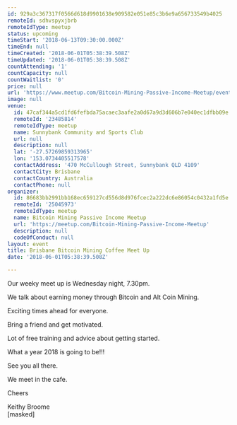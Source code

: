 ```yaml
---
id: 929a3c367317f0566d618d9901638e909582e051e85c3b6e9a656733549b4025
remoteId: sdhvspyxjbrb
remoteIdType: meetup
status: upcoming
timeStart: '2018-06-13T09:30:00.000Z'
timeEnd: null
timeCreated: '2018-06-01T05:38:39.508Z'
timeUpdated: '2018-06-01T05:38:39.508Z'
countAttending: '1'
countCapacity: null
countWaitlist: '0'
price: null
url: 'https://www.meetup.com/Bitcoin-Mining-Passive-Income-Meetup/events/251171285/'
image: null
venue:
  id: 47caf344a5cd1fd6fefbda75acaec3aafe2a0d67a9d3d606b7e040ec1dfbb09e
  remoteId: '23485814'
  remoteIdType: meetup
  name: Sunnybank Community and Sports Club
  url: null
  description: null
  lat: '-27.57269859313965'
  lon: '153.0734405517578'
  contactAddress: '470 McCullough Street, Sunnybank QLD 4109'
  contactCity: Brisbane
  contactCountry: Australia
  contactPhone: null
organizer:
  id: 86683bb2991bb168ec659127cd556d8d976fcec2a222dc6e86054c0432a1fd5e
  remoteId: '25045973'
  remoteIdType: meetup
  name: Bitcoin Mining Passive Income Meetup
  url: 'https://meetup.com/Bitcoin-Mining-Passive-Income-Meetup'
  description: null
  codeOfConduct: null
layout: event
title: Brisbane Bitcoin Mining Coffee Meet Up
date: '2018-06-01T05:38:39.508Z'

---
```

<p>Our weeky meet up is Wednesday night, 7.30pm.</p> <p>We talk about earning money through Bitcoin and Alt Coin Mining.</p> <p>Exciting times ahead for everyone.</p> <p>Bring a friend and get motivated.</p> <p>Lot of free training and advice about getting started.</p> <p>What a year 2018 is going to be!!!</p> <p>See you all there.</p> <p>We meet in the cafe.</p> <p>Cheers</p> <p>Keithy Broome<br/>[masked]</p>
